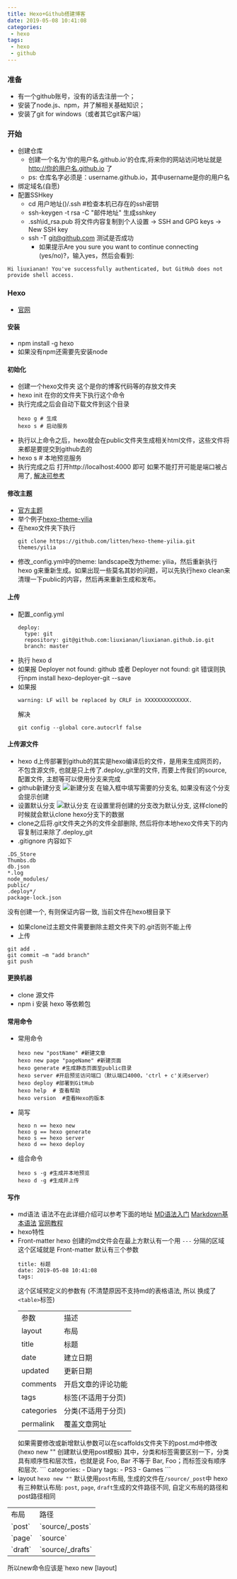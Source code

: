 ```yaml
---
title: Hexo+Github搭建博客
date: 2019-05-08 10:41:08
categories:
 - hexo
tags:
 - hexo
 - github
---
```


### 准备
 * 有一个github账号，没有的话去注册一个；
 * 安装了node.js、npm，并了解相关基础知识；
 * 安装了git for windows（或者其它git客户端）
<!--more-->

### 开始
 * 创建仓库
    * 创建一个名为'你的用户名.github.io'的仓库,将来你的网站访问地址就是 http://你的用户名.github.io 了
    * ps: 仓库名字必须是：username.github.io，其中username是你的用户名
 * 绑定域名(自愿)
 * 配置SSHkey
    * cd 用户地址()/.ssh #检查本机已存在的ssh密钥
    * ssh-keygen -t rsa -C "邮件地址" 生成sshkey
    * .ssh\id_rsa.pub 将文件内容复制到个人设置 -> SSH and GPG keys -> New SSH key
    * ssh -T git@github.com 测试是否成功
        * 如果提示Are you sure you want to continue connecting (yes/no)?，输入yes，然后会看到:
```
Hi liuxianan! You've successfully authenticated, but GitHub does not provide shell access.
```

### Hexo
 * [官网](https://hexo.io/zh-cn/)

#### 安装
 * npm install -g hexo
 * 如果没有npm还需要先安装node

#### 初始化
 * 创建一个hexo文件夹 这个是你的博客代码等的存放文件夹
 * hexo init  在你的文件夹下执行这个命令
 * 执行完成之后会自动下载文件到这个目录
    ```
    hexo g # 生成
    hexo s # 启动服务
    ```
 * 执行以上命令之后，hexo就会在public文件夹生成相关html文件，这些文件将来都是要提交到github去的
 * hexo s # 本地预览服务
 * 执行完成之后 打开http://localhost:4000 即可 如果不能打开可能是端口被占用了, [解决可参考](http://blog.liuxianan.com/windows-port-bind.html)

#### 修改主题
 * [官方主题](https://hexo.io/themes/)
 * 举个例子[hexo-theme-yilia](https://github.com/litten/hexo-theme-yilia)
 * 在hexo文件夹下执行
    ```
    git clone https://github.com/litten/hexo-theme-yilia.git themes/yilia
    ```
 * 修改_config.yml中的theme: landscape改为theme: yilia，然后重新执行hexo g来重新生成。如果出现一些莫名其妙的问题，可以先执行hexo clean来清理一下public的内容，然后再来重新生成和发布。

#### 上传
 * 配置_config.yml
    ```
    deploy:
      type: git
      repository: git@github.com:liuxianan/liuxianan.github.io.git
      branch: master
    ```
 * 执行 hexo d
 * 如果报 Deployer not found: github 或者 Deployer not found: git 错误则执行npm install hexo-deployer-git --save
 * 如果报
    ```
    warning: LF will be replaced by CRLF in XXXXXXXXXXXXXX.
    ```
    解决
    ```
    git config --global core.autocrlf false
    ```

#### 上传源文件
  * hexo d上传部署到github的其实是hexo编译后的文件，是用来生成网页的，不包含源文件, 也就是只上传了.deploy_git里的文件, 而要上传我们的source, 配置文件, 主题等可以使用分支来完成
  * github新建分支
    ![新建分支](/images/newBranch.png)
    在输入框中填写需要的分支名, 如果没有这个分支会提示创建
  * 设置默认分支
    ![默认分支](/images/默认分支.png)
    在设置里将创建的分支改为默认分支, 这样clone的时候就会默认clone hexo分支下的数据
  * clone之后将.git文件夹之外的文件全部删除, 然后将你本地hexo文件夹下的内容复制过来除了.deploy_git
  * .gitignore 内容如下
  ```
  .DS_Store
  Thumbs.db
  db.json
  *.log
  node_modules/
  public/
  .deploy*/
  package-lock.json
  ```
  没有创建一个, 有则保证内容一致, 当前文件在hexo根目录下
  * 如果clone过主题文件需要删除主题文件夹下的.git否则不能上传
  * 上传
  ```
  git add .
  git commit –m "add branch"
  git push
  ```

#### 更换机器
 * clone 源文件
 * npm i 安装 hexo 等依赖包

#### 常用命令
 * 常用命令
     ```
    hexo new "postName" #新建文章
    hexo new page "pageName" #新建页面
    hexo generate #生成静态页面至public目录
    hexo server #开启预览访问端口（默认端口4000，'ctrl + c'关闭server）
    hexo deploy #部署到GitHub
    hexo help  # 查看帮助
    hexo version  #查看Hexo的版本
    ```

 * 简写
    ```
    hexo n == hexo new
    hexo g == hexo generate
    hexo s == hexo server
    hexo d == hexo deploy
    ```
 * 组合命令
    ```
    hexo s -g #生成并本地预览
    hexo d -g #生成并上传
    ```

#### 写作
 * md语法
   语法不在此详细介绍可以参考下面的地址
   [MD语法入门](https://www.jianshu.com/p/399e5a3c7cc5)
    [Markdown基本语法](https://www.jianshu.com/p/191d1e21f7ed)
    [官网教程](http://www.markdown.cn/)
 * hexo特性
  * Front-matter
    hexo 创建的md文件会在最上方默认有一个用 `---` 分隔的区域这个区域就是 Front-matter
    默认有三个参数
    ```
    title: 标题
    date: 2019-05-08 10:41:08
    tags:
    ```
    这个区域预定义的参数有  (不清楚原因不支持md的表格语法, 所以 换成了`<table>`标签)
    <table>    <tr><td>参数</td><td>描述</td></tr>    <tr><td>layout</td><td>布局</td></tr>    <tr><td>title</td><td>标题</td></tr>    <tr><td>date</td><td>建立日期</td></tr>    <tr><td>updated</td><td>更新日期</td></tr>    <tr><td>comments</td><td>开启文章的评论功能</td></tr>    <tr><td>tags</td><td>标签(不适用于分页)</td></tr>    <tr><td>categories</td><td>分类(不适用于分页)</td></tr>  <tr><td>permalink</td><td>覆盖文章网址</td></tr>    </table>
    如果需要修改或新增默认参数可以在scaffolds文件夹下的post.md中修改(hexo new "" 创建默认使用post模板)
    其中，分类和标签需要区别一下，分类具有顺序性和层次性，也就是说 Foo, Bar 不等于 Bar, Foo；而标签没有顺序和层次.
    ```
    categories:
    - Diary
    tags:
    - PS3
    - Games
    ```
  * layout
  `hexo new ""` 默认使用`post`布局, 生成的文件在`/source/_post`中
  hexo 有三种默认布局: `post`, `page`, `draft`生成的文件路径不同, 自定义布局的路径和post路径相同
  <table>  <tr> <td>布局</td> <td>路径</td> </tr> <tr><td>`post`</td> <td>`source/_posts`</td> </tr> <tr><td>`page`</td> <td>`source`</td></tr>  <tr><td>`draft`</td> <td>`source/_drafts`</td></tr>  </table>
  所以new命令应该是`hexo new [layout] <title>` 默认layout是post

   * page
   `hexo new page "newPage"`用于另起一页, 会在source下创建一个名为newPage的文件夹和index.md的文件, newPage的路径就是`http://xxx.xxx/board`
   * draft
   `hexo new draft newpage`draft文件是草稿文件, 并不会直接展示在首页列表, 要预览草稿文件需要`hexo server --draft`, 发表草稿文件则为`hexo publish draft newpage`

 * 图片
  * 少量图片可以在source文件夹下新建images文件夹然后将图片复制到文件夹下, 引用方式为`![title](images/a.jpeg)`
  * 大量图片时需要在根目录的_config文件中将`post_asset_folder`置为true, 这样在`hexo new ""`时会随之生成一个同名文件夹, 可以将图片复制到文件夹下, 引用方式`![](a.jpeg)`这种方式并不会将图片展示在首页列表中.
  需要在首页列表中展示图片则引用方式如下:
  ```
  {% asset_img a.jpeg This is an example image %}
  ```
  当在主题中设置首页列表不显示文章全部信息时大概率上面的方式也不会在首页列表中显示图片
  搭建暂时就只有这些内容, 我会在另一篇文章中详细介绍我的hexo和主题是如何配置的

### 引用及参考
 * https://www.cnblogs.com/liuxianan/p/build-blog-website-by-hexo-github.html
 * https://blog.csdn.net/sinat_37781304/article/details/82729029
